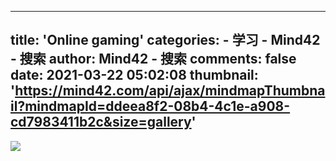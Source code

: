 
---
title: 'Online gaming'
categories: 
    - 学习
    - Mind42 - 搜索
author: Mind42 - 搜索
comments: false
date: 2021-03-22 05:02:08
thumbnail: 'https://mind42.com/api/ajax/mindmapThumbnail?mindmapId=ddeea8f2-08b4-4c1e-a908-cd7983411b2c&size=gallery'
---

<div>   
<img src="https://mind42.com/api/ajax/mindmapThumbnail?mindmapId=ddeea8f2-08b4-4c1e-a908-cd7983411b2c&size=gallery" referrerpolicy="no-referrer"><p>
                                    </p>  
</div>
            